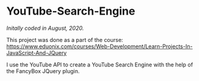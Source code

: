 # YouTube-Search-Engine
*Initally coded in August, 2020.*

This project was done as a part of the course: https://www.eduonix.com/courses/Web-Development/Learn-Projects-In-JavaScript-And-JQuery

I use the YouTube API to create a YouTube Search Engine with the help of the FancyBox JQuery plugin.
